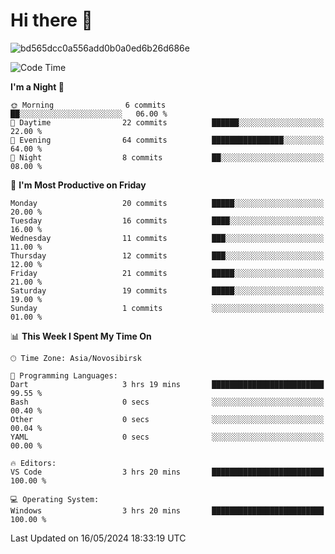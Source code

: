 # Hi there 👋


![bd565dcc0a556add0b0a0ed6b26d686e](https://github.com/Netall0/Netall0/assets/113532176/3b1d4b44-6a21-4538-a6ec-2ba2a7c53f63)



<!--START_SECTION:waka-->
![Code Time](http://img.shields.io/badge/Code%20Time-245%20hrs%2037%20mins-blue)

**I'm a Night 🦉** 

```text
🌞 Morning                6 commits           ██░░░░░░░░░░░░░░░░░░░░░░░   06.00 % 
🌆 Daytime                22 commits          ██████░░░░░░░░░░░░░░░░░░░   22.00 % 
🌃 Evening                64 commits          ████████████████░░░░░░░░░   64.00 % 
🌙 Night                  8 commits           ██░░░░░░░░░░░░░░░░░░░░░░░   08.00 % 
```
📅 **I'm Most Productive on Friday** 

```text
Monday                   20 commits          █████░░░░░░░░░░░░░░░░░░░░   20.00 % 
Tuesday                  16 commits          ████░░░░░░░░░░░░░░░░░░░░░   16.00 % 
Wednesday                11 commits          ███░░░░░░░░░░░░░░░░░░░░░░   11.00 % 
Thursday                 12 commits          ███░░░░░░░░░░░░░░░░░░░░░░   12.00 % 
Friday                   21 commits          █████░░░░░░░░░░░░░░░░░░░░   21.00 % 
Saturday                 19 commits          █████░░░░░░░░░░░░░░░░░░░░   19.00 % 
Sunday                   1 commits           ░░░░░░░░░░░░░░░░░░░░░░░░░   01.00 % 
```


📊 **This Week I Spent My Time On** 

```text
🕑︎ Time Zone: Asia/Novosibirsk

💬 Programming Languages: 
Dart                     3 hrs 19 mins       █████████████████████████   99.55 % 
Bash                     0 secs              ░░░░░░░░░░░░░░░░░░░░░░░░░   00.40 % 
Other                    0 secs              ░░░░░░░░░░░░░░░░░░░░░░░░░   00.04 % 
YAML                     0 secs              ░░░░░░░░░░░░░░░░░░░░░░░░░   00.00 % 

🔥 Editors: 
VS Code                  3 hrs 20 mins       █████████████████████████   100.00 % 

💻 Operating System: 
Windows                  3 hrs 20 mins       █████████████████████████   100.00 % 
```


 Last Updated on 16/05/2024 18:33:19 UTC
<!--END_SECTION:waka-->


